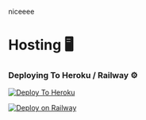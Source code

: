 niceeee


# Hosting 🖥

### Deploying To Heroku / Railway ⚙

[![Deploy To Heroku](https://www.herokucdn.com/deploy/button.svg)](https://heroku.com/deploy?template=https://github.com/priiiiyo/merge)

[![Deploy on Railway](https://railway.app/button.svg)](https://railway.app/new/template?template=https%3A%2F%2Fgithub.com%2Fpriiiiyo%2Fpriiiiyo-mirrorbot&envs=TELEGRAM_API%2CTELEGRAM_HASH%2CBOT_TOKEN%2CLOG_GROUP%2CLOG_CHANNEL%2CLOG_UNAME%2CINDEX_LINK%2CINDEX_URL%2CIMAGE_URL%2CAUTHORIZED_CHATS%2CAUTO_DELETE_MESSAGE_DURATION%2CBASE_URL_OF_BOT%2CBOT_NO%2CCHAT_NAME%2CDATABASE_URL%2CDOWNLOAD_DIR%2CDOWNLOAD_STATUS_UPDATE_INTERVAL%2CDRIVE_ID%2CDRIVE_NAME%2CENV%2CGD_BUTTON%2CGDRIVE_FOLDER_ID%2CHEROKU_API_KEY%2CHEROKU_APP_NAME%2CIS_TEAM_DRIVE%2COWNER_ID%2CSTOP_DUPLICATE_CLONE%2CSTOP_DUPLICATE_MEGA&optionalEnvs=BOT_TOKEN%2CVIEW_LINK%2CUPSTREAM_REPO&UPSTREAM_BRANCHDesc=Get+this+value+from+my.telegram.org%21+Please+do+not+steal&API_IDDesc=Get+this+value+from+my.telegram.org%21+Please+do+not+steal&BOT_TOKENDesc=Your+Bot+Token+Obtained+From+%40BotFather.+This+is+Not+Important&COMMAND_HANDLERDesc=Your+Command+Handler.&LOAD_UNOFFICIAL_PLUGINSDesc=Do+You+Wish+To+Load+X-Tra+Plugins%3F&LOG_GRPDesc=A+Group+ID+Where+You+Want+To+Log+Important+Logs.&MONGO_DBDesc=Create+A+Database+In+Mongodb+And+Get+URL.+Make+Sure+To+Enter+Correct+URL%21&STRINGSESSIONDesc=String+Session%2C+Run+string_gen.py+to+get+String+Session.&TZDesc=Your+Time+Zone&LOAD_UNOFFICIAL_PLUGINSDefault=True&TZDefault=Asia%2FKolkata)


